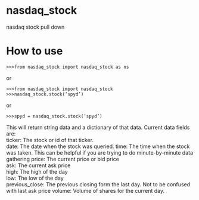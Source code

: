 # nasdaq_stock
nasdaq stock pull down

# How to use
```
>>>from nasdaq_stock import nasdaq_stock as ns
```
or
```
>>>from nasdaq_stock import nasdaq_stock   
>>>nasdaq_stock.stock(‘spyd’)              
```
or
```
>>>spyd = nasdaq_stock.stock(‘spyd’)       
```

This will return string data and a dictionary of that data.
Current data fields are:                   
ticker: The stock or id of that ticker.    
date: The date when the stock was queried. 
time: The time when the stock was taken. This can be helpful if you are trying to do minute-by-minute data gathering
price: The current price or bid price      
ask: The current ask price                 
high: The high of the day                  
low: The low of the day                    
previous_close: The previous closing form the last day. Not to be confused with last ask price
volume: Volume of shares for the current day. 